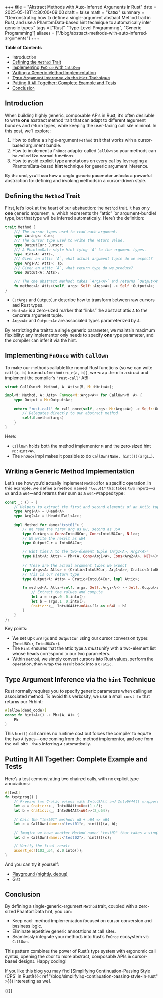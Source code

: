 +++
title = "Abstract Methods with Auto-Inferred Arguments in Rust"
date = 2025-05-18T14:30:00+09:00
draft = false
math = "katex"
summary = "Demonstrating how to define a single-argument abstract Method trait in Rust, and use a PhantomData-based hint technique to automatically infer generic types."
tags = ["Rust", "Type-Level Programming", "Generic Programming"]
aliases = ["/blog/abstract-methods-with-auto-inferred-arguments"]
+++

**Table of Contents**

- [Introduction](#introduction)
- [Defining the `Method` Trait](#defining-the-method-trait)
- [Implementing `FnOnce` with `CallOwn`](#implementing-fnonce-with-callown)
- [Writing a Generic Method Implementation](#writing-a-generic-method-implementation)
- [Type Argument Inference via the `hint` Technique](#type-argument-inference-via-the-hint-technique)
- [Putting It All Together: Complete Example and Tests](#putting-it-all-together-complete-example-and-tests)
- [Conclusion](#conclusion)

## Introduction

When building highly generic, composable APIs in Rust, it’s often desirable to write **one** abstract method trait that can adapt to different argument bundles and return types, while keeping the user-facing call site minimal. In this post, we’ll explore:

1. How to define a single-argument `Method` trait that works with a cursor-based argument bundle.
2. How to implement a `FnOnce` adapter called `CallOwn` so your methods can be called like normal functions.
3. How to avoid explicit type annotations on every call by leveraging a PhantomData-based **hint** technique for generic argument inference.

By the end, you’ll see how a single generic parameter unlocks a powerful abstraction for defining and invoking methods in a cursor-driven style.

## Defining the `Method` Trait

First, let’s look at the heart of our abstraction: the `Method` trait. It has only **one** generic argument, `A`, which represents the “attic” (or argument-bundle) type, but that type will be inferred automatically. Here’s the definition:

```rust
trait Method {
    /// The cursor types used to read each argument.
    type CurArgs: Curs;
    /// The cursor type used to write the return value.
    type OutputCur: Cursor;
    /// A PhantomData-style hint tying `A` to the argument types.
    type Hint<A: Atts>;
    /// Given an attic `A`, what actual argument tuple do we expect?
    type Args<A: Atts>: Tp;
    /// Given an attic `A`, what return type do we produce?
    type Output<A: Atts>;
    
    /// The one abstract method: takes `Args<A>` and returns `Output<A>`.
    fn method<A: Atts>(self, args: Self::Args<A>) -> Self::Output<A>;
}
```

* `CurArgs` and `OutputCur` describe how to transform between raw cursors and Rust types.
* `Hint<A>` is a zero-sized marker that “links” the abstract attic `A` to the concrete argument tuple.
* `Args<A>` and `Output<A>` are associated types parameterized by `A`.

By restricting the trait to a single generic parameter, we maintain maximum flexibility: any implementor only needs to specify **one** type parameter, and the compiler can infer it via the hint.

## Implementing `FnOnce` with `CallOwn`

To make our methods callable like normal Rust functions (so we can write `call(a, b)` instead of `method::<_>(a, b)`), we wrap them in a struct and implement the compiler’s `"rust-call"` ABI:

```rust
struct CallOwn<M: Method, A: Atts>(M, M::Hint<A>);

impl<M: Method, A: Atts> FnOnce<M::Args<A>> for CallOwn<M, A> {
    type Output = M::Output<A>;

    extern "rust-call" fn call_once(self, args: M::Args<A>) -> Self::Output {
        // Delegates directly to our abstract method
        self.0.method(args)
    }
}
```

Here:

* `CallOwn` holds both the method implementor `M` and the zero-sized hint `M::Hint<A>`.
* The `FnOnce` impl makes it possible to do `CallOwn(Name, hint())(args…)`.

## Writing a Generic Method Implementation

Let’s see how you’d actually implement `Method` for a specific operation. In this example, we define a method named `"test01"` that takes two inputs—a `u8` and a `u64`—and returns their sum as a `u64`-wrapped type:

```rust
const _: () = {
    // Helpers to extract the first and second elements of an Attic tuple.
    type Arg1<A> = UHead<A>;
    type Arg2<A> = UHead<UTail<A>>;

    impl Method for Name<"test01"> {
        // We read the first arg as u8, second as u64
        type CurArgs = Cons<IntoU8Cur, Cons<IntoU64Cur, Nil>>;
        // We write the result as u64
        type OutputCur = IntoU64Cur;

        // Hint ties A to the two-element tuple (Arg1<A>, Arg2<A>)
        type Hint<A: Atts> = Ph<(A, Cons<Arg1<A>, Cons<Arg2<A>, Nil>>)>;
        
        // These are the actual argument types we expect
        type Args<A: Atts> = (Cratic<IntoU8Cur, Arg1<A>>, Cratic<IntoU64Cur, Arg2<A>>);
        // This is our return type
        type Output<A: Atts> = Cratic<IntoU64Cur, impl Attic>;

        fn method<A: Atts>(self, args: Self::Args<A>) -> Self::Output<A> {
            // Extract the values and compute
            let a = args.0 .0.into();
            let b = args.1 .0.into();
            Cratic::<_, IntoU64Att<u64>>((a as u64) + b)
        }
    }
};
```

Key points:

* We set up `CurArgs` and `OutputCur` using our cursor conversion types (`IntoU8Cur`, `IntoU64Cur`).
* The `Hint` ensures that the attic type `A` *must* unify with a two-element list whose heads correspond to our two parameters.
* Within `method`, we simply convert cursors into Rust values, perform the operation, then wrap the result back into a `Cratic`.

## Type Argument Inference via the `hint` Technique

Rust normally requires you to specify generic parameters when calling an associated method. To avoid this verbosity, we use a small `const fn` that returns our `Ph` hint:

```rust
#[allow(dead_code)]
const fn hint<A>() -> Ph<(A, A)> {
    Ph
}
```

This `hint()` call carries no runtime cost but forces the compiler to equate the two `A` types—one coming from the method implementor, and one from the call site—thus inferring `A` automatically.

## Putting It All Together: Complete Example and Tests

Here’s a test demonstrating two chained calls, with no explicit type annotations:

```rust
#[test]
fn testprog() {
    // Prepare two Cratic values with IntoU8Att and IntoU64Att wrappers
    let a = Cratic::<_, IntoU8Att<u8>>(1_u8);
    let b = Cratic::<_, IntoU64Att<u64>>(2_u64);

    // Call the "test01" method: u8 + u64 => u64
    let c = CallOwn(Name::<"test01">, hint())(a, b);

    // Imagine we have another Method named "test02" that takes a single u64
    let d = CallOwn(Name::<"test02">, hint())(c);

    // Verify the final result
    assert_eq!(103_u64, d.0.into());
}
```

And you can try it yourself:

* [Playground (nightly, debug)](https://play.rust-lang.org/?version=nightly&mode=debug&edition=2021&gist=61dae45291daf09905ab47ad9d89cb47)
* [Gist](https://gist.github.com/rust-play/61dae45291daf09905ab47ad9d89cb47)

## Conclusion

By defining a single-generic-argument `Method` trait, coupled with a zero-sized PhantomData hint, you can:

* Keep each method implementation focused on cursor conversion and business logic.
* Eliminate repetitive generic annotations at call sites.
* Seamlessly integrate your methods into Rust’s `FnOnce` ecosystem via `CallOwn`.

This pattern combines the power of Rust’s type system with ergonomic call syntax, opening the door to more abstract, composable APIs in cursor-based designs. Happy coding!

If you like this blog you may find [Simplifying Continuation-Passing Style (CPS) in Rust]({{< ref "/blog/simplifying-continuation-passing-style-in-rust" >}}) interesting as well.


{{<post-socials page_content_type="blog" telegram_post_id="33" x_post_id="">}}
